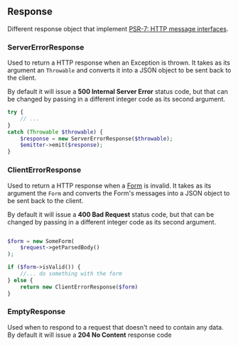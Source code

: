 ## Response

Different response object that implement [PSR-7: HTTP message interfaces](https://www.php-fig.org/psr/psr-7/#33-psrhttpmessageresponseinterface).

### ServerErrorResponse
Used to return a HTTP response when an Exception is thrown. It takes as its argument an `Throwable` and converts it into a JSON object to be sent back to the client.

By default it will issue a **500 Internal Server Error** status code, but that can be changed by passing in a different integer code as its second argument.


```php
try {
    // ...
}
catch (Throwable $throwable) {
    $response = new ServerErrorResponse($throwable);
    $emitter->emit($response);
}
```

### ClientErrorResponse
Used to return a HTTP response when a [Form](https://github.com/fizk/library/blob/main/src/Form/Form.php) is invalid. It takes as its argument the `Form` and converts the Form's messages into a JSON object to be sent back to the client.

By default it will issue a **400 Bad Request** status code, but that can be changed by passing in a different integer code as its second argument.


```php

$form = new SomeForm(
    $request->getParsedBody()
);

if ($form->isValid()) {
    //... do something with the form
} else {
    return new ClientErrorResponse($form)
}
```


### EmptyResponse
Used when to respond to a request that doesn't need to contain any data. By default it will issue a **204 No Content** response code